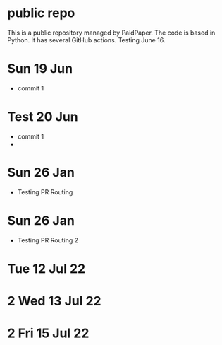 # public repo

This is a public repository managed by PaidPaper. The code is based in Python. It has several GitHub actions.
Testing June 16.
# Sun 19 Jun
- commit 1
# Test 20 Jun
- commit 1
- 
# Sun 26 Jan
- Testing PR Routing
# Sun 26 Jan
- Testing PR Routing 2
# Tue 12 Jul 22
# 2 Wed 13 Jul 22
# 2 Fri 15 Jul 22
